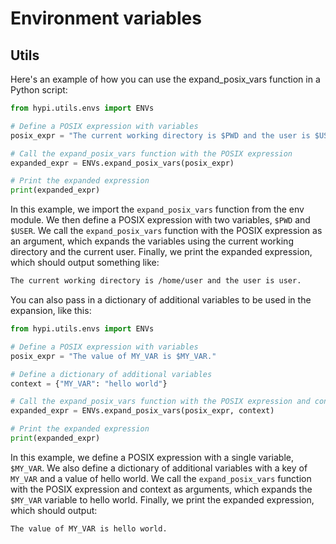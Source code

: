# Environment variables

## Utils

Here's an example of how you can use the expand_posix_vars function in a Python script:

```python
from hypi.utils.envs import ENVs

# Define a POSIX expression with variables
posix_expr = "The current working directory is $PWD and the user is $USER."

# Call the expand_posix_vars function with the POSIX expression
expanded_expr = ENVs.expand_posix_vars(posix_expr)

# Print the expanded expression
print(expanded_expr)
```

In this example, we import the `expand_posix_vars` function from the env module. We then define a POSIX expression with two variables, `$PWD` and `$USER`. We call the `expand_posix_vars` function with the POSIX expression as an argument, which expands the variables using the current working directory and the current user. Finally, we print the expanded expression, which should output something like:

```bash
The current working directory is /home/user and the user is user.
```

You can also pass in a dictionary of additional variables to be used in the expansion, like this:

```python
from hypi.utils.envs import ENVs

# Define a POSIX expression with variables
posix_expr = "The value of MY_VAR is $MY_VAR."

# Define a dictionary of additional variables
context = {"MY_VAR": "hello world"}

# Call the expand_posix_vars function with the POSIX expression and context
expanded_expr = ENVs.expand_posix_vars(posix_expr, context)

# Print the expanded expression
print(expanded_expr)
```

In this example, we define a POSIX expression with a single variable, `$MY_VAR`. We also define a dictionary of additional variables with a key of `MY_VAR` and a value of hello world. We call the `expand_posix_vars` function with the POSIX expression and context as arguments, which expands the `$MY_VAR` variable to hello world. Finally, we print the expanded expression, which should output:

```bash
The value of MY_VAR is hello world.
```

